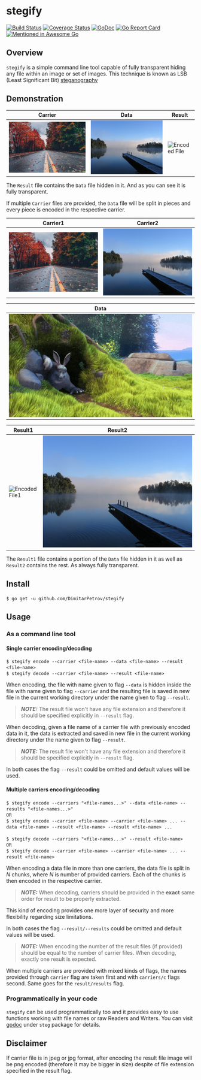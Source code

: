 # stegify
[![Build Status](https://travis-ci.org/DimitarPetrov/stegify.svg?branch=master)](https://travis-ci.org/DimitarPetrov/stegify)
[![Coverage Status](https://coveralls.io/repos/github/DimitarPetrov/stegify/badge.svg?branch=master)](https://coveralls.io/github/DimitarPetrov/stegify?branch=master)
[![GoDoc](https://godoc.org/github.com/DimitarPetrov/stegify?status.svg)](https://godoc.org/github.com/DimitarPetrov/stegify)
[![Go Report Card](https://goreportcard.com/badge/github.com/DimitarPetrov/stegify)](https://goreportcard.com/report/github.com/DimitarPetrov/stegify)
[![Mentioned in Awesome Go](https://awesome.re/mentioned-badge.svg)](https://github.com/avelino/awesome-go)  


## Overview
`stegify` is a simple command line tool capable of fully transparent hiding any file within an image or set of images.
This technique is known as LSB (Least Significant Bit) [steganography](https://en.wikipedia.org/wiki/steganography) 

## Demonstration

| Carrier                                | Data                                | Result                                               |
| ---------------------------------------| ------------------------------------|------------------------------------------------------|
| ![Original File](examples/street.jpeg) | ![Data file](examples/lake.jpeg)    | ![Encoded File](examples/test_decode.jpeg)           |

The `Result` file contains the `Data` file hidden in it. And as you can see it is fully transparent.

If multiple `Carrier` files are provided, the `Data` file will be split in pieces and every piece is encoded in the respective carrier.

| Carrier1                                | Carrier2                              |
| ----------------------------------------|---------------------------------------|
| ![Original File1](examples/street.jpeg) | ![Original File2](examples/lake.jpeg) |

| Data                           |
|--------------------------------|
|![Data File](examples/video.gif)|

| Result1                                                  |Result2                                                   |
|----------------------------------------------------------|----------------------------------------------------------|
|![Encoded File1](examples/test_multi_carrier_decode1.jpeg)|![Encoded File2](examples/test_multi_carrier_decode2.jpeg)|
 
The `Result1` file contains a portion of the `Data` file hidden in it as well as `Result2` contains the rest. As always fully transparent.

## Install
```
$ go get -u github.com/DimitarPetrov/stegify
```

## Usage

### As a command line tool

#### Single carrier encoding/decoding
```
$ stegify encode --carrier <file-name> --data <file-name> --result <file-name>
$ stegify decode --carrier <file-name> --result <file-name>
```
When encoding, the file with name given to flag `--data` is hidden inside the file with name given to flag
`--carrier` and the resulting file is saved in new file in the current working directory under the
name given to flag `--result`.

> **_NOTE:_** The result file won't have any file extension and therefore it should be specified explicitly in `--result` flag. 

When decoding, given a file name of a carrier file with previously encoded data in it, the data is extracted
and saved in new file in the current working directory under the name given to flag `--result`.

> **_NOTE:_** The result file won't have any file extension and therefore it should be specified explicitly in `--result` flag.

In both cases the flag `--result` could be omitted and default values will be used.

#### Multiple carriers encoding/decoding

```
$ stegify encode --carriers "<file-names...>" --data <file-name> --results "<file-names...>"
OR
$ stegify encode --carrier <file-name> --carrier <file-name> ... --data <file-name> --result <file-name> --result <file-name> ...

$ stegify decode --carriers "<file-names...>" --result <file-name>
OR
$ stegify decode --carrier <file-name> --carrier <file-name> ... --result <file-name>
```
When encoding a data file in more than one carriers, the data file is split in *N* chunks, where *N* is number of provided carriers.
Each of the chunks is then encoded in the respective carrier.

> **_NOTE:_** When decoding, carriers should be provided in the **exact** same order for result to be properly extracted. 

This kind of encoding provides one more layer of security and more flexibility regarding size limitations.

In both cases the flag `--result/--results` could be omitted and default values will be used.

> **_NOTE:_** When encoding the number of the result files (if provided) should be equal to the number of carrier files. When decoding, exactly one result is expected. 

When multiple carriers are provided with mixed kinds of flags, the names provided through `carrier` flag are taken first and with `carriers/c` flags second.
Same goes for the `result/results` flag.


### Programmatically in your code

`stegify` can be used programmatically too and it provides easy to use functions working with file names
or raw Readers and Writers. You can visit [godoc](https://godoc.org/github.com/DimitarPetrov/stegify) under
`steg` package for details.

## Disclaimer

If carrier file is in jpeg or jpg format, after encoding the result file image will be png encoded (therefore it may be bigger in size)
despite of file extension specified in the result flag.
